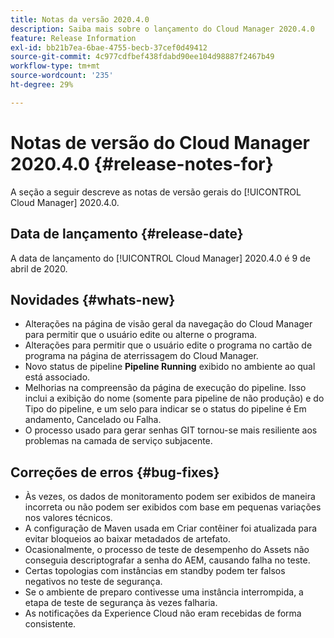 ```yaml
---
title: Notas da versão 2020.4.0
description: Saiba mais sobre o lançamento do Cloud Manager 2020.4.0
feature: Release Information
exl-id: bb21b7ea-6bae-4755-becb-37cef0d49412
source-git-commit: 4c977cdfbef438fdabd90ee104d98887f2467b49
workflow-type: tm+mt
source-wordcount: '235'
ht-degree: 29%

---
```


# Notas de versão do Cloud Manager 2020.4.0 {#release-notes-for}

A seção a seguir descreve as notas de versão gerais do [!UICONTROL Cloud Manager] 2020.4.0.

## Data de lançamento {#release-date}

A data de lançamento do [!UICONTROL Cloud Manager] 2020.4.0 é 9 de abril de 2020.

## Novidades {#whats-new}

* Alterações na página de visão geral da navegação do Cloud Manager para permitir que o usuário edite ou alterne o programa.
* Alterações para permitir que o usuário edite o programa no cartão de programa na página de aterrissagem do Cloud Manager.
* Novo status de pipeline **Pipeline Running** exibido no ambiente ao qual está associado.
* Melhorias na compreensão da página de execução do pipeline. Isso inclui a exibição do nome (somente para pipeline de não produção) e do Tipo do pipeline, e um selo para indicar se o status do pipeline é Em andamento, Cancelado ou Falha.
* O processo usado para gerar senhas GIT tornou-se mais resiliente aos problemas na camada de serviço subjacente.

## Correções de erros {#bug-fixes}

* Às vezes, os dados de monitoramento podem ser exibidos de maneira incorreta ou não podem ser exibidos com base em pequenas variações nos valores técnicos.
* A configuração de Maven usada em Criar contêiner foi atualizada para evitar bloqueios ao baixar metadados de artefato.
* Ocasionalmente, o processo de teste de desempenho do Assets não conseguia descriptografar a senha do AEM, causando falha no teste.
* Certas topologias com instâncias em standby podem ter falsos negativos no teste de segurança.
* Se o ambiente de preparo contivesse uma instância interrompida, a etapa de teste de segurança às vezes falharia.
* As notificações da Experience Cloud não eram recebidas de forma consistente.
